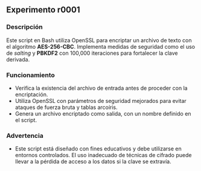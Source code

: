 ## Experimento r0001

### Descripción

Este script en Bash utiliza OpenSSL para encriptar un archivo de texto con el algoritmo **AES-256-CBC**. Implementa medidas de seguridad como el uso de _salting_ y **PBKDF2** con 100,000 iteraciones para fortalecer la clave derivada.

### Funcionamiento

- Verifica la existencia del archivo de entrada antes de proceder con la encriptación.
- Utiliza OpenSSL con parámetros de seguridad mejorados para evitar ataques de fuerza bruta y tablas arcoíris.
- Genera un archivo encriptado como salida, con un nombre definido en el script.

### Advertencia

- Este script está diseñado con fines educativos y debe utilizarse en entornos controlados. El uso inadecuado de técnicas de cifrado puede llevar a la pérdida de acceso a los datos si la clave se extravía.
